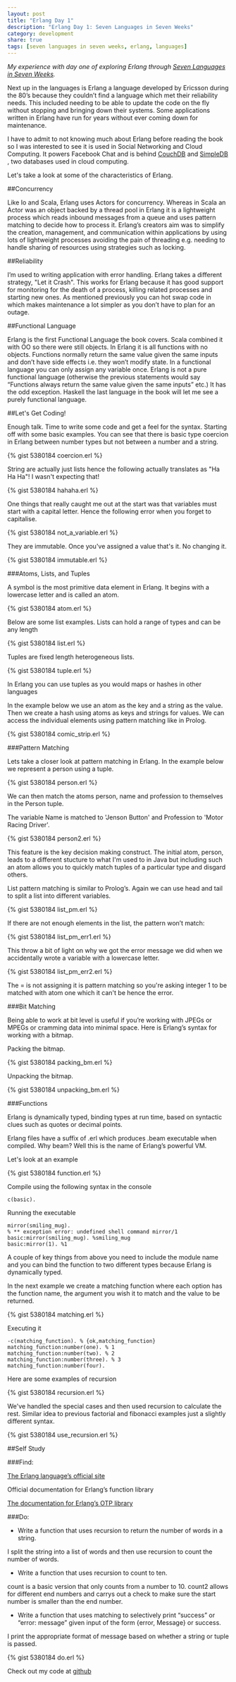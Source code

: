 ```yaml
---
layout: post
title: "Erlang Day 1"
description: "Erlang Day 1: Seven Languages in Seven Weeks"
category: development
share: true
tags: [seven languages in seven weeks, erlang, languages]
---
```


*My experience with day one of exploring Erlang through [Seven Languages in Seven Weeks](http://pragprog.com/book/btlang/seven-languages-in-seven-weeks).*


Next up in the languages is Erlang a language developed by Ericsson during the 80’s because they couldn’t find a language which met their reliability needs. This included needing to be able to update the code on the fly without stopping and bringing down their systems. Some applications written in Erlang have run for years without ever coming down for maintenance.

I have to admit to not knowing much about Erlang before reading the book so I was interested to see it is  used in Social Networking and Cloud Computing. It powers Facebook Chat and is behind [CouchDB](http://couchdb.apache.org/)  and [SimpleDB](http://aws.amazon.com/simpledb/) , two databases used in cloud computing.

Let's take a look at some of the characteristics of Erlang. 

##Concurrency 

Like Io and Scala, Erlang uses Actors for concurrency. Whereas in Scala an Actor was an object backed by a thread pool in Erlang it is a lightweight process which reads inbound messages from a queue and uses pattern matching to decide how to process it. Erlang’s creators aim was to simplify the creation, management, and communication within applications by using lots of lightweight processes avoiding the pain of threading e.g. needing to handle sharing of resources using strategies such as locking.
 
##Reliability 

I’m used to writing application with error handling. Erlang takes a different strategy, "Let it Crash". This works for Erlang because it has good support for monitoring for the death of a process, killing related processes and starting new ones. As mentioned previously you can hot swap code in which makes maintenance a lot simpler as you don’t have to plan for an outage.
 
##Functional Language 

Erlang is the first Functional Language the book covers. Scala combined it with OO so there were still objects. In Erlang it is all functions with no objects. Functions normally return the same value given the same inputs and don’t have side effects i.e. they won’t modify state. In a functional language you can only assign any variable once. Erlang is not a pure functional language (otherwise the previous statements would say “Functions always return the same value given the same inputs” etc.) It has the odd exception. Haskell the last language in the book will let me see a purely functional language.
 
##Let's Get Coding!

Enough talk. Time to write some code and get a feel for the syntax. Starting off with some basic examples. You can see that there is basic type coercion in Erlang between number types but not between a number and a string.

{% gist 5380184 coercion.erl %}

String are actually just lists hence the following actually translates as "Ha Ha Ha"! I wasn't expecting that!

{% gist 5380184 hahaha.erl %}

One things that really caught me out at the start was that variables must start with a capital letter. Hence the following error when you forget to capitalise.
 
{% gist 5380184 not_a_variable.erl %}

They are immutable. Once you've assigned a value that's it. No changing it.

{% gist 5380184 immutable.erl %}

###Atoms, Lists, and Tuples

A symbol is the most primitive data element in Erlang. It begins with a lowercase letter and is called an atom.

{% gist 5380184 atom.erl %}

Below are some list examples. Lists can hold a range of types and can be any length

{% gist 5380184 list.erl %}

Tuples are fixed length heterogeneous lists.

{% gist 5380184 tuple.erl %}

In Erlang you can use tuples as you would maps or hashes in other languages

In the example below we use an atom as the key and a string as the value. Then we create a hash using atoms as keys and strings for values. We can access the individual elements using pattern matching like in Prolog.

{% gist 5380184 comic_strip.erl %}

###Pattern Matching

Lets take a closer look at pattern matching in Erlang. In the example below we represent a person using a tuple.

{% gist 5380184 person.erl %}

We can then match the atoms person, name and profession to themselves in the Person tuple.

The variable Name is matched to 'Jenson Button' and Profession to 'Motor Racing Driver'.

{% gist 5380184 person2.erl %}

This feature is the key decision making construct. The initial atom, person, leads to a different stucture to what I'm used to in Java but including such an atom allows you to quickly match tuples of a particular type and disgard others.

List pattern matching is similar to Prolog’s. Again we can use head and tail to split a list into different variables.

{% gist 5380184 list_pm.erl %}

If there are not enough elements in the list, the pattern won’t match:

{% gist 5380184 list_pm_err1.erl %}

This throw a bit of light on why we got the error message we did when we accidentally wrote a variable with a lowercase letter.

{% gist 5380184 list_pm_err2.erl %}

The = is not assigning it is pattern matching so you're asking integer 1 to be matched with atom one which it can't be hence the error.


###Bit Matching


Being able to work at bit level is useful if you’re working with JPEGs or MPEGs or cramming data into minimal space. Here is Erlang’s syntax for working with a bitmap.

Packing the bitmap.

{% gist 5380184 packing_bm.erl %}

Unpacking the bitmap.

{% gist 5380184 unpacking_bm.erl %}

###Functions

Erlang is dynamically typed, binding types at run time, based on syntactic clues such as quotes or decimal points.

Erlang files have a suffix of .erl which produces .beam executable when compiled. Why beam? Well this is the name of Erlang’s powerful VM.

Let's look at an example

{% gist 5380184 function.erl %}

Compile using the following syntax in the console 

    c(basic).

Running the executable 

    mirror(smiling_mug). 
    % ** exception error: undefined shell command mirror/1
    basic:mirror(smiling_mug). %smiling_mug
    basic:mirror(1). %1

A couple of key things from above you need to include the module name and you can bind the function to two different types because Erlang is dynamically typed. 

In the next example we create a matching function where each option has the function name, the argument you wish it to match and the value to be returned.
 
{% gist 5380184 matching.erl %}

Executing it 

    -c(matching_function). % {ok,matching_function}
    matching_function:number(one). % 1
    matching_function:number(two). % 2
    matching_function:number(three). % 3
    matching_function:number(four). 

Here are some examples of recursion 

{% gist 5380184 recursion.erl %}

We've handled the special cases and then used recursion to calculate the rest. Similar idea to previous factorial and fibonacci examples just a slightly different syntax.

{% gist 5380184 use_recursion.erl %}
  
##Self Study

###Find:

[The Erlang language’s official site](http://www.erlang.org/)

Official documentation for Erlang’s function library

[The documentation for Erlang’s OTP library](http://www.erlang.org/faq/libraries.html#id52089)

###Do:

+ Write a function that uses recursion to return the number of words in a string.

I split the string into a list of words and then use recursion to count the number of words.


+ Write a function that uses recursion to count to ten.

count is a basic version that only counts from a number to 10. count2 allows for different end numbers and carrys out a check to make sure the start number is smaller than the end number.

+ Write a function that uses matching to selectively print “success” or “error: message” given input of the form {error, Message} or success.

I print the appropriate format of message based on whether a string or tuple is passed.

{% gist 5380184 do.erl %}

Check out my code at <a href="https://github.com/heatherjc07/seven_languages_in_seven_days/tree/master/Erlang/Day1" target="_blank">github</a>

